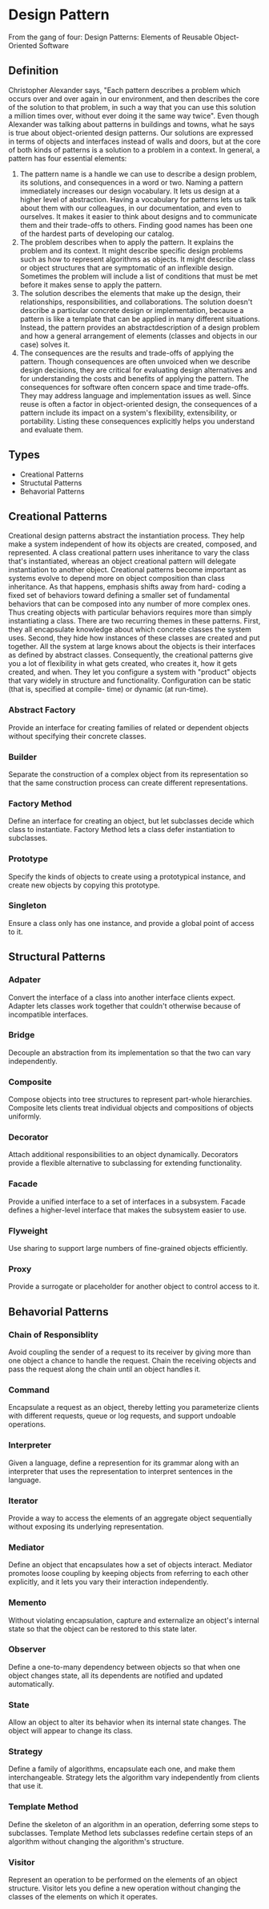 # Design Pattern

From the gang of four: Design Patterns: Elements of Reusable Object-Oriented Software

## Definition

Christopher Alexander says, "Each pattern describes a problem which occurs over and over again in our environment, and then describes the core of the solution to that problem, in such a way that you can use this solution a million times over, without ever doing it the same way twice". Even though Alexander was talking about patterns in buildings and towns, what he says is true about object-oriented design patterns. Our solutions are expressed in terms of objects and interfaces instead of walls and doors, but at the core of both kinds of patterns is a solution to a problem in a context.
In general, a pattern has four essential elements:

1. The pattern name is a handle we can use to describe a design problem, its solutions, and consequences in a word or two. Naming a pattern immediately increases our design vocabulary. It lets us design at a higher level of abstraction. Having a vocabulary for patterns lets us talk about them with our colleagues, in our documentation, and even to ourselves. It makes it easier to think about designs and to communicate them and their trade-offs to others. Finding good names has been one of the hardest parts of developing our catalog.
2. The problem describes when to apply the pattern. It explains the problem and its context. It might describe specific design problems such as how to represent algorithms as objects. It might describe class or object structures that are symptomatic of an inflexible design. Sometimes the problem will include a list of conditions that must be met before it makes sense to apply the pattern.
3. The solution describes the elements that make up the design, their relationships, responsibilities, and collaborations. The solution doesn't describe a particular concrete design or implementation, because a pattern is like a template that can be applied in many different situations. Instead, the pattern provides an abstractdescription of a design problem and how a general arrangement of elements (classes and objects in our case) solves it.
4. The consequences are the results and trade-offs of applying the pattern. Though
consequences are often unvoiced when we describe design decisions, they are critical for evaluating design alternatives and for understanding the costs and benefits of applying the pattern. The consequences for software often concern space and time trade-offs. They may address language and implementation issues as well. Since reuse is often a factor in object-oriented design, the consequences of a pattern include its impact on a system's flexibility, extensibility, or portability. Listing these consequences explicitly helps you understand and evaluate them.


## Types

- Creational Patterns
- Structutal Patterns
- Behavorial Patterns 

## Creational Patterns

Creational design patterns abstract the instantiation process. They help make a system independent of how its objects are created, composed, and represented. A class creational pattern uses inheritance to vary the class that's instantiated, whereas an object creational pattern will delegate instantiation to another object.
Creational patterns become important as systems evolve to depend more on object composition than class inheritance. As that happens, emphasis shifts away from hard- coding a fixed set of behaviors toward defining a smaller set of fundamental behaviors that can be composed into any number of more complex ones. Thus creating objects with particular behaviors requires more than simply instantiating a class.
There are two recurring themes in these patterns. First, they all encapsulate knowledge about which concrete classes the system uses. Second, they hide how instances of these classes are created and put together. All the system at large knows about the objects is their interfaces as defined by abstract classes. Consequently, the creational patterns give you a lot of flexibility in what gets created, who creates it, how it gets created, and when. They let you configure a system with "product" objects that vary widely in structure and functionality. Configuration can be static (that is, specified at compile- time) or dynamic (at run-time).

### Abstract Factory

Provide an interface for creating families of related or dependent objects without
specifying their concrete classes.


### Builder

Separate the construction of a complex object from its representation so that the
same construction process can create different representations.

### Factory Method

Define an interface for creating an object, but let subclasses decide which class
to instantiate. Factory Method lets a class defer instantiation to subclasses.

### Prototype

Specify the kinds of objects to create using a prototypical instance, and create
new objects by copying this prototype.

### Singleton

Ensure a class only has one instance, and provide a global point of access to it.

## Structural Patterns

### Adpater 

Convert the interface of a class into another interface clients expect. Adapter lets
classes work together that couldn't otherwise because of incompatible interfaces.


### Bridge

Decouple an abstraction from its implementation so that the two can vary
independently.

### Composite

Compose objects into tree structures to represent part-whole hierarchies. Composite lets clients treat individual objects and compositions of objects uniformly.

### Decorator

Attach additional responsibilities to an object dynamically. Decorators provide a
flexible alternative to subclassing for extending functionality.

### Facade

Provide a unified interface to a set of interfaces in a subsystem. Facade defines a
higher-level interface that makes the subsystem easier to use.

### Flyweight

Use sharing to support large numbers of fine-grained objects efficiently.

### Proxy

Provide a surrogate or placeholder for another object to control access to it.

## Behavorial Patterns

### Chain of Responsiblity

Avoid coupling the sender of a request to its receiver by giving more than one object a chance to handle the request. Chain the receiving objects and pass the request along the chain until an object handles it.

### Command 

Encapsulate a request as an object, thereby letting you parameterize clients with
different requests, queue or log requests, and support undoable operations.

### Interpreter

Given a language, define a represention for its grammar along with an
interpreter that uses the representation to interpret sentences in the language.

### Iterator 

Provide a way to access the elements of an aggregate object sequentially without
exposing its underlying representation.

### Mediator 

Define an object that encapsulates how a set of objects interact. Mediator promotes loose coupling by keeping objects from referring to each other explicitly, and it lets you vary their interaction independently.

### Memento 

Without violating encapsulation, capture and externalize an object's internal
state so that the object can be restored to this state later.

### Observer

Define a one-to-many dependency between objects so that when one object
changes state, all its dependents are notified and updated automatically.

### State

Allow an object to alter its behavior when its internal state changes. The object
will appear to change its class.

### Strategy

Define a family of algorithms, encapsulate each one, and make them interchangeable. Strategy lets the algorithm vary independently from clients that use it.

### Template Method 

Define the skeleton of an algorithm in an operation, deferring some steps to subclasses. Template Method lets subclasses redefine certain steps of an algorithm without changing the algorithm's structure.

### Visitor 

Represent an operation to be performed on the elements of an object structure. Visitor lets you define a new operation without changing the classes of the elements on which it operates.